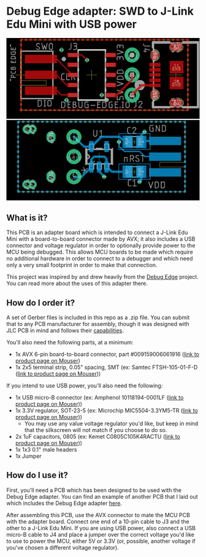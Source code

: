 # Debug Edge adapter: SWD to J-Link Edu Mini with USB power

<img src="https://github.com/nathancharlesjones/Debug-Edge_SWD-to-J-Link-Edu-Mini-adapter-with-USB-power/blob/main/Debug-Edge_SWD-J-Link-USB_top.png" width="600">

<img src="https://github.com/nathancharlesjones/Debug-Edge_SWD-to-J-Link-Edu-Mini-adapter-with-USB-power/blob/main/Debug-Edge_SWD-J-Link-USB_bottom.png" width="600">

## What is it?

This PCB is an adapter board which is intended to connect a J-Link Edu Mini with a board-to-board connector made by AVX; it also includes a USB connector and voltage regulator in order to optionally provide power to the MCU being debugged. This allows MCU boards to be made which require no additional hardware in order to connect to a debugger and which need only a very small footprint in order to make that connection.

This project was inspired by and drew heavily from the [Debug Edge](https://debug-edge.io/) project. You can read more about the uses of this adapter there.

## How do I order it?

A set of Gerber files is included in this repo as a .zip file. You can submit that to any PCB manufacturer for assembly, though it was designed with JLC PCB in mind and follows their [capabilities](https://jlcpcb.com/capabilities/Capabilities).

You'll also need the following parts, at a minimum:
- 1x AVX 6-pin board-to-board connector, part #009159006061916 ([link to product page on Mouser](https://www.mouser.com/ProductDetail/581-009159006061916/))
- 1x 2x5 terminal strip, 0.05" spacing, SMT (ex: Samtec FTSH-105-01-F-D ([link to product page on Mouser](https://www.mouser.com/ProductDetail/200-FTSH10501FD/)))

If you intend to use USB power, you'll also need the following:
- 1x USB micro-B connector (ex: Amphenol 10118194-0001LF ([link to product page on Mouser](https://www.mouser.com/ProductDetail/649-10118194-0001LF/)))
- 1x 3.3V regulator, SOT-23-5 (ex: Microchip MIC5504-3.3YM5-TR ([link to product page on Mouser](https://www.mouser.com/ProductDetail/998-MIC5504-3.3YM5TR/)))
  - You may use any value voltage regulator you'd like, but keep in mind that the silkscreen will not match if you choose to do so.
- 2x 1uF capacitors, 0805 (ex: Kemet C0805C105K4RACTU ([link to product page on Mouser](https://www.mouser.com/ProductDetail/80-C0805C105K4R/)))
- 1x 1x3 0.1" male headers
- 1x Jumper

## How do I use it?

First, you'll need a PCB which has been designed to be used with the Debug Edge adapter. You can find an example of another PCB that I laid out which includes the Debug Edge adapter [here](https://github.com/nathancharlesjones/STM32F103C8T6-breakout-board/).

After assembling this PCB, use the AVX connector to mate the MCU PCB with the adapter board. Connect one end of a 10-pin cable to J3 and the other to a J-Link Edu Mini. If you are using USB power, also connect a USB micro-B cable to J4 and place a jumper over the correct voltage you'd like to use to power the MCU, either 5V or 3.3V (or, possible, another voltage if you've chosen a different voltage regulator).